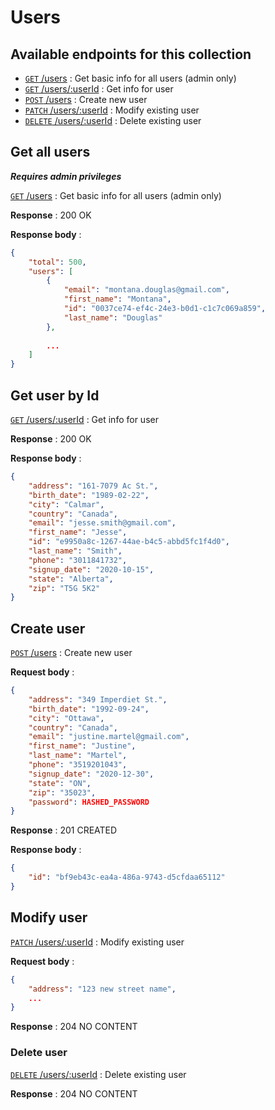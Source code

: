 # Users

## Available endpoints for this collection
- [`GET` /users](#Get-all-users) : Get basic info for all users (admin only)
- [`GET` /users/:userId](#Get-user-by-Id) : Get info for user
- [`POST` /users](#Create-use) : Create new user
- [`PATCH` /users/:userId](#Modify-user) : Modify existing user
- [`DELETE` /users/:userId](#Delete-user) : Delete existing user



## Get all users
***Requires admin privileges***

[`GET` /users](#Get-all-users) : Get basic info for all users (admin only)

**Response** : 200 OK

**Response body** : 

```json
{
    "total": 500,
    "users": [
        {
            "email": "montana.douglas@gmail.com",
            "first_name": "Montana",
            "id": "0037ce74-ef4c-24e3-b0d1-c1c7c069a859",
            "last_name": "Douglas"
        },
        
        ...
    ]
}  
```



## Get user by Id
[`GET` /users/:userId](#Get-user-by-Id) : Get info for user

**Response** : 200 OK

**Response body** : 

```json
{
    "address": "161-7079 Ac St.",
    "birth_date": "1989-02-22",
    "city": "Calmar",
    "country": "Canada",
    "email": "jesse.smith@gmail.com",
    "first_name": "Jesse",
    "id": "e9950a8c-1267-44ae-b4c5-abbd5fc1f4d0",
    "last_name": "Smith",
    "phone": "3011841732",
    "signup_date": "2020-10-15",
    "state": "Alberta",
    "zip": "T5G 5K2"
}
```



## Create user

[`POST` /users](#Create-use) : Create new user

**Request body** : 

```json
{
    "address": "349 Imperdiet St.",
    "birth_date": "1992-09-24",
    "city": "Ottawa",
    "country": "Canada",
    "email": "justine.martel@gmail.com",
    "first_name": "Justine",
    "last_name": "Martel",
    "phone": "3519201043",
    "signup_date": "2020-12-30",
    "state": "ON",
    "zip": "35023",
    "password": HASHED_PASSWORD
}
```

**Response** : 201 CREATED

**Response body** : 

```json
{
    "id": "bf9eb43c-ea4a-486a-9743-d5cfdaa65112"
}
```



## Modify user

[`PATCH` /users/:userId](#Modify-user) : Modify existing user

**Request body** : 

```json
{
    "address": "123 new street name",
    ...
}
```

**Response** : 204 NO CONTENT



### Delete user

[`DELETE` /users/:userId](#Delete-user) : Delete existing user

**Response** : 204 NO CONTENT